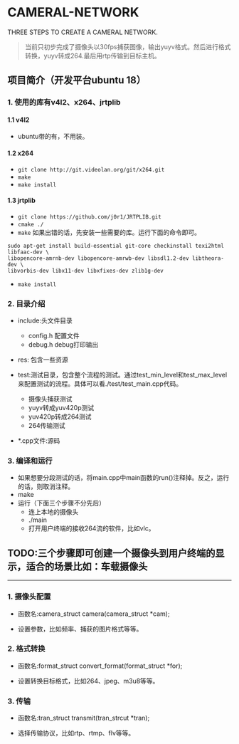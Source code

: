 # CAMERAL-NETWORK
THREE STEPS TO CREATE A CAMERAL NETWORK.

> 当前只初步完成了摄像头以30fps捕获图像，输出yuyv格式。然后进行格式转换，yuyv转成264.最后用rtp传输到目标主机。

## 项目简介（开发平台ubuntu 18）

### 1. 使用的库有v4l2、x264、jrtplib

#### 1.1 v4l2

* ubuntu带的有，不用装。

#### 1.2 x264

* `git clone http://git.videolan.org/git/x264.git`
* `make`
* `make install`

#### 1.3 jrtplib

* `git clone https://github.com/j0r1/JRTPLIB.git`
* `cmake ./`
* `make` 如果出错的话，先安装一些需要的库。运行下面的命令即可。
```
sudo apt-get install build-essential git-core checkinstall texi2html libfaac-dev \
libopencore-amrnb-dev libopencore-amrwb-dev libsdl1.2-dev libtheora-dev \
libvorbis-dev libx11-dev libxfixes-dev zlib1g-dev
```
* `make install`

### 2. 目录介绍

* include:头文件目录
    * config.h 配置文件
    * debug.h debug打印输出

* res: 包含一些资源

* test:测试目录，包含整个流程的测试。通过test_min_level和test_max_level来配置测试的流程。具体可以看./test/test_main.cpp代码。
    * 摄像头捕获测试
    * yuyv转成yuv420p测试
    * yuv420p转成264测试
    * 264传输测试

* *.cpp文件:源码

### 3. 编译和运行

* 如果想要分段测试的话，将main.cpp中main函数的run()注释掉。反之，运行的话，则取消注释。
* make
* 运行（下面三个步骤不分先后）
    * 连上本地的摄像头
    * ./main
    * 打开用户终端的接收264流的软件，比如vlc。

## TODO:三个步骤即可创建一个摄像头到用户终端的显示，适合的场景比如：车载摄像头

---

### 1. 摄像头配置

* 函数名:camera_struct camera(camera_struct *cam);

* 设置参数，比如频率、捕获的图片格式等等。

### 2. 格式转换

* 函数名:format_struct convert_format(format_struct *for);

* 设置转换目标格式，比如264、jpeg、m3u8等等。

### 3. 传输

* 函数名:tran_struct transmit(tran_strcut *tran);

* 选择传输协议，比如rtp、rtmp、flv等等。




